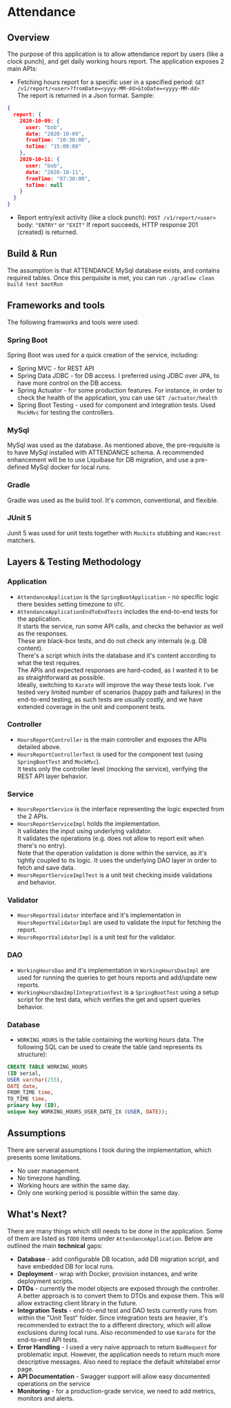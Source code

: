 # Attendance 
## Overview
The purpose of this application is to allow attendance report by users (like a clock punch), and get daily working hours report.
The application exposes 2 main APIs:
* Fetching hours report for a specific user in a specified period:
```GET /v1/report/<user>?fromDate=<yyyy-MM-dd>&toDate=<yyyy-MM-dd>```<BR>
The report is returned in a Json format.
Sample:
```json
{
  report: {
    2020-10-09: {
      user: "bob",
      date: "2020-10-09",
      fromTime: "10:30:00",
      toTime: "15:00:00"
    },
    2020-10-11: {
      user: "bob",
      date: "2020-10-11",
      fromTime: "07:30:00",
      toTime: null
    }
  }
}
```

* Report entry/exit activity (like a clock punch):
```POST /v1/report/<user>```<br>
body: `"ENTRY"` or `"EXIT"`
If report succeeds, HTTP response 201 (created) is returned.

## Build & Run
The assumption is that ATTENDANCE MySql database exists, and contains required tables.
Once this perquisite is met, you can run `./gradlew clean build test bootRun`


## Frameworks and tools
The following framworks and tools were used:
### Spring Boot
Spring Boot was used for a quick creation of the service, including:
* Spring MVC - for REST API
* Spring Data JDBC - for DB access. I preferred using JDBC over JPA, to have more control on the DB access.
* Spring Actuator - for some production features. For instance, in order to check the health of the application, you can use `GET /actuator/health`
* Spring Boot Testing - used for component and integration tests. Used `MockMvc` for testing the controllers.
### MySql
MySql was used as the database.
As mentioned above, the pre-requisite is to have MySql installed with ATTENDANCE schema.
A recommended enhancement will be to use Liquibase for DB migration, and use a pre-defined MySql docker for local runs.
### Gradle
Gradle was used as the build tool. It's common, conventional, and flexible.
### JUnit 5
Junit 5 was used for unit tests together with `Mockito` stubbing and `Hamcrest` matchers.

## Layers & Testing Methodology
### Application
* `AttendanceApplication` is the `SpringBootApplication` - no specific logic there besides setting timezone to `UTC`.
* `AttendanceApplicationEndToEndTests` includes the end-to-end tests for the application.<BR>
It starts the service, run some API calls, and checks the behavior as well as the responses.<BR>
These are black-box tests, and do not check any internals (e.g. DB content).<BR>
There's a script which inits the database and it's content according to what the test requires.<BR>
The APIs and expected responses are hard-coded, as I wanted it to be as straightforward as possible.<BR>
Ideally, switching to `Karate` will improve the way these tests look.
I've tested very limited number of scenarios (happy path and failures) in the end-to-end testing, as such tests are usually costly, and we have extended coverage in the unit and component tests. 
### Controller
* `HoursReportController` is the main controller and exposes the APIs detailed above.<BR>
* `HoursReportControllerTest` is used for the component test (using `SpringBootTest` and `MockMvc`).<BR>
It tests only the controller level (mocking the service), verifying the REST API layer behavior.
### Service
* `HoursReportService` is the interface representing the logic expected from the 2 APIs.
* `HoursReportServiceImpl` holds the implementation.<BR>
It validates the input using underlying validator.<BR>
It validates the operations (e.g. does not allow to report exit when there's no entry).<BR>
Note that the operation validation is done within the service, as it's tightly coupled to its logic. 
It uses the underlying DAO layer in order to fetch and save data.
* `HoursReportServiceImplTest` is a unit test checking inside validations and behavior.
### Validator
* `HoursReportValidator` interface and it's implementation in `HoursReportValidatorImpl` are used to validate the input for fetching the report.
* `HoursReportValidatorImpl` is a unit test for the validator.
### DAO
* `WorkingHoursDao` and it's implementation in `WorkingHoursDaoImpl` are used for running the queries to get hours reports and add/update new reports.
* `WorkingHoursDaoImplIntegrationTest` is a `SpringBootTest` using a setup script for the test data, which verifies the get and upsert queries behavior.
### Database
* `WORKING_HOURS` is the table containing the working hours data.
The following SQL can be used to create the table (and represents its structure):
```SQL
CREATE TABLE WORKING_HOURS
(ID serial,
USER varchar(255),
DATE date,
FROM_TIME time,
TO_TIME time,
primary key (ID),
unique key WORKING_HOURS_USER_DATE_IX (USER, DATE));
```

## Assumptions
There are serveral assumptions I took during the implementation, which presents some limitations.
* No user management.
* No timezone handling.
* Working hours are within the same day.
* Only one working period is possible within the same day.

## What's Next?
There are many things which still needs to be done in the application.
Some of them are listed as `TODO` items under `AttendanceApplication`.
Below are outlined the main <B>technical</B> gaps:
* <B>Database</B> - add configurable DB location, add DB migration script, and have embedded DB for local runs.
* <B>Deployment</B> - wrap with Docker, provision instances, and write deployment scripts.
* <B>DTOs</B> - currently the model objects are exposed through the controller. A better approach is to convert them to DTOs and expose them. This will allow extracting client library in the future.
* <B>Integration Tests</B> - end-to-end test and DAO tests currently runs from within the "Unit Test" folder. Since integration tests are heavier, it's recommended to extract the to a different directory, which will allow exclusions during local runs. Also recommended to use `Karate` for the end-to-end API tests.
* <B>Error Handling</B> - I used a very naive approach to return `BadRequest` for problematic input. However, the application needs to return much more descriptive messages. Also need to replace the default whitelabel error page.
* <B>API Documentation</B> - Swagger support will allow easy documented operations on the service
* <B>Monitoring</B> - for a production-grade service, we need to add metrics, monitors and alerts.



